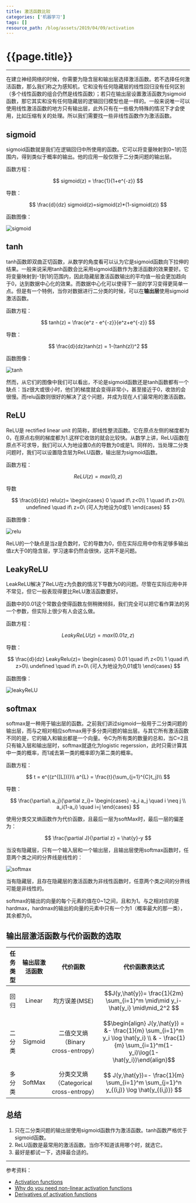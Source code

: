 ```yaml
---
title: 激活函数比较
categories: ['机器学习']
tags: []
resource_path: /blog/assets/2019/04/09/activation
---
```


<script type="text/javascript" async src="https://cdn.mathjax.org/mathjax/latest/MathJax.js?config=TeX-MML-AM_CHTML"> </script>

{{page.title}}
===

---

在建立神经网络的时候，你需要为隐含层和输出层选择激活函数。若不选择任何激活函数，那么我们称之为感知机，它和没有任何隐藏层的线性回归没有任何区别（多个线性函数的组合仍然是线性函数）；若只在输出层设置激活函数为sigmoid函数，那它其实和没有任何隐藏层的逻辑回归模型也是一样的。一般来说唯一可以使用线性激活函数的地方只有输出层，此外只有在一些极为特殊的情况下才会使用，比如压缩有关的处理。所以我们需要找一些非线性函数作为激活函数。

sigmoid
---

sigmoid函数就是我们在逻辑回归中所使用的函数。它可以将变量映射到0~1的范围内，得到类似于概率的输出。他的应用一般仅限于二分类问题的输出层。

函数方程：

$$ sigmoid(z) = \frac{1}{1+e^{-z}} $$

导数：

$$ \frac{d}{dz} sigmoid(z)=sigmoid(z)*(1-sigmoid(z)) $$

函数图像：

![sigmoid]({{page.resource_path}}/sigmoid.png)

tanh
---

tanh函数即双曲正切函数，从数学的角度看可以认为它是sigmoid函数向下拉伸的结果。一般来说采用tanh函数会比采用sigmoid函数作为激活函数的效果要好。它将变量映射到-1到1的范围内，因此隐藏层激活函数输出的平均值一般会更加趋向于0，达到数据中心化的效果。而数据中心化可以使得下一层的学习变得更简单一点。但是有一个特例，当你对数据进行二分类的时候，可以在**输出层**使用sigmoid激活函数。

函数方程：

$$ tanh(z) = \frac{e^z - e^{-z}}{e^z+e^{-z}} $$

导数：

$$ \frac{d}{dz}tanh(z) = 1-(tanh(z))^2 $$

函数图像：

![tanh]({{page.resource_path}}/tanh.png)

然而，从它们的图像中我们可以看出，不论是sigmoid函数还是tanh函数都有一个缺点：当z很大或很小时，他们的梯度就会变得非常小，甚至接近于0，收敛的会很慢。而relu函数则很好的解决了这个问题，并成为现在人们最常用的激活函数。

ReLU
---

ReLU是 rectified linear unit 的简称，即线性整流函数。它在原点左侧的梯度都为0，在原点右侧的梯度都为1.这样它收敛的就会比较快。从数学上讲，ReLU函数在原点不可求导，我们可以人为地设置0点的导数为0或是1。同样的，当处理二分类问题时，我们可以设置隐含层为ReLU函数，输出层为sigmoid函数。

函数方程：

$$ ReLU(z) = max(0, z) $$

导数

$$ \frac{d}{dz} relu(z)=
\begin{cases}
    0 \quad if\ z<0\\
    1 \quad if\ z>0\\
    undefined \quad if\ z=0\ (可人为地设为0或1)
\end{cases} $$

函数图像：

![relu]({{page.resource_path}}/relu.png)

ReLU的一个缺点是当z是负数时，它的导数为0，但在实际应用中你有足够多输出值z大于0的隐含层，学习速率仍然会很快，这并不是问题。

LeakyReLU
---

LeakReLU解决了ReLU在z为负数的情况下导数为0的问题。尽管在实际应用中并不常见，但它一般表现得要比ReLU激活函数要好。

函数中的0.01这个常数会使得函数左侧稍微倾斜，我们完全可以把它看作算法的另一个参数，但实际上很少有人会这么做。

函数方程：

$$ LeakyReLU(z) = max(0.01z, z) $$

导数：

$$ \frac{d}{dz} LeakyRelu(z)=
\begin{cases}
    0.01 \quad if\ z<0\\
    1 \quad if\ z>0\\
    undefined \quad if\ z=0\ (可人为地设为0,01或1)
\end{cases} $$

函数图像：

![leakyReLU]({{page.resource_path}}/leakyReLU.png)

softmax
---

softmax是一种用于输出层的函数。之前我们讲过sigmoid一般用于二分类问题的输出层，而与之相对相应softmax用于多分类问题的输出层。与其它所有激活函数不同的是，它的输入和输出都是一个向量。令C为所有类的数量的总和，当C=2且只有输入层和输出层时，softmax就退化为logistic regerssion，此时只需计算其中一类的概率，而1减去第一类的概率即为第二类的概率。

函数方程：

$$
t = e^{(z^{[L]})}\\
a^{L} = \frac{t}{\sum_{j=1}^{C}t_j}\\
$$

导数：

$$
\frac{\partial\ a_j}{\partial z_i}=
\begin{cases}
    -a_i a_j \quad i \neq j \\
    a_i(1-a_i) \quad i=j
\end{cases}
$$

使用分类交叉熵函数作为代价函数，且最后一层为softMax时，最后一层的偏差为：

$$
\frac{\partial J}{\partial z} = \hat{y}-y
$$

当没有隐藏层，只有一个输入层和一个输出层，且输出层使用softmax函数时，任意两个类之间的分界线是线性的：

![softmax]({{page.resource_path}}/softmax2.png)

当有隐藏层，且存在隐藏层的激活函数为非线性函数时，任意两个类之间的分界线可能是非线性的。

softmax的输出的向量的每个元素的值在0~1之间，且和为1。与之相对应的是hardmax，hardmax的输出的向量的元素中只有一个为1（概率最大的那一类），其余都为0。

输出层激活函数与代价函数的选取
---

任务类型|输出层激活函数|代价函数|代价函数表达式
:-:|:-:|:-:|:-:
回归|Linear|均方误差(MSE)| $$J(y,\hat{y})= \frac{1}{2m} \sum_{i=1}^m \mid\mid y_i-\hat{y_i} \mid\mid_2^2 $$
二分类|Sigmoid|二值交叉熵（Binary cross-entropy）|$$\begin{align} J(y,\hat{y}) =  &- \frac{1}{m} \sum_{i=1}^m y_i \log \hat{y_i} \\ & - \frac{1}{m} \sum_{i=1}^m(1-y_i)\log(1-\hat{y_i})\end{align}$$
多分类|SoftMax|分类交叉熵（Categorical cross-entropy）| $$ J(y,\hat{y})=- \frac{1}{m} \sum_{i=1}^m \sum_{j=1}^n y_{(i,j)} \log \hat{y_{(i,j)}} $$

总结
---

1. 只在二分类问题的输出层使用sigmoid函数作为激活函数。tanh函数严格优于sigmoid函数。
2. ReLU函数是最常用的激活函数。当你不知道该用哪个时，就选它。
3. 最好是都试一下，选择最合适的。

---

参考资料：

* [Activation functions](https://www.coursera.org/learn/neural-networks-deep-learning/lecture/4dDC1/activation-functions)
* [Why do you need non-linear activation functions](https://www.coursera.org/learn/neural-networks-deep-learning/lecture/OASKH/why-do-you-need-non-linear-activation-functions)
* [Derivatives of activation functions](https://www.coursera.org/learn/neural-networks-deep-learning/lecture/qcG1j/derivatives-of-activation-functions
)